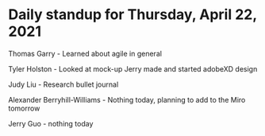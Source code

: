 # Daily standup for Thursday, April 22, 2021

Thomas Garry - Learned about agile in general

Tyler Holston - Looked at mock-up Jerry made and started adobeXD design

Judy Liu - Research bullet journal

Alexander Berryhill-Williams - Nothing today, planning to add to the Miro tomorrow

Jerry Guo - nothing today
